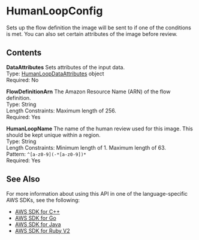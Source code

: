 # HumanLoopConfig<a name="API_HumanLoopConfig"></a>

Sets up the flow definition the image will be sent to if one of the conditions is met\. You can also set certain attributes of the image before review\.

## Contents<a name="API_HumanLoopConfig_Contents"></a>

 **DataAttributes**   <a name="rekognition-Type-HumanLoopConfig-DataAttributes"></a>
Sets attributes of the input data\.  
Type: [HumanLoopDataAttributes](API_HumanLoopDataAttributes.md) object  
Required: No

 **FlowDefinitionArn**   <a name="rekognition-Type-HumanLoopConfig-FlowDefinitionArn"></a>
The Amazon Resource Name \(ARN\) of the flow definition\.  
Type: String  
Length Constraints: Maximum length of 256\.  
Required: Yes

 **HumanLoopName**   <a name="rekognition-Type-HumanLoopConfig-HumanLoopName"></a>
The name of the human review used for this image\. This should be kept unique within a region\.  
Type: String  
Length Constraints: Minimum length of 1\. Maximum length of 63\.  
Pattern: `^[a-z0-9](-*[a-z0-9])*`   
Required: Yes

## See Also<a name="API_HumanLoopConfig_SeeAlso"></a>

For more information about using this API in one of the language\-specific AWS SDKs, see the following:
+  [AWS SDK for C\+\+](https://docs.aws.amazon.com/goto/SdkForCpp/rekognition-2016-06-27/HumanLoopConfig) 
+  [AWS SDK for Go](https://docs.aws.amazon.com/goto/SdkForGoV1/rekognition-2016-06-27/HumanLoopConfig) 
+  [AWS SDK for Java](https://docs.aws.amazon.com/goto/SdkForJava/rekognition-2016-06-27/HumanLoopConfig) 
+  [AWS SDK for Ruby V2](https://docs.aws.amazon.com/goto/SdkForRubyV2/rekognition-2016-06-27/HumanLoopConfig) 